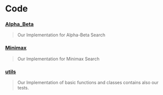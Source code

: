 # Code

### [Alpha_Beta](https://github.com/smh997/Intro-Artificial-Intelligence-Assignments/tree/master/Assignment4/code/Alpha_Beta.py)

> Our Implementation for Alpha-Beta Search

### [Minimax](https://github.com/smh997/Intro-Artificial-Intelligence-Assignments/tree/master/Assignment4/code/Minimax.py)

> Our Implementation for Minimax Search

### [utils](https://github.com/smh997/Intro-Artificial-Intelligence-Assignments/tree/master/Assignment4/code/utils.py)

> Our Implementation of basic functions and classes contains also our tests.